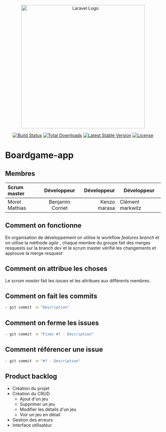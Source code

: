 <p align="center"><a href="https://laravel.com" target="_blank"><img src="https://raw.githubusercontent.com/laravel/art/master/logo-lockup/5%20SVG/2%20CMYK/1%20Full%20Color/laravel-logolockup-cmyk-red.svg" width="400" alt="Laravel Logo"></a></p>

<p align="center">
<a href="https://github.com/laravel/framework/actions"><img src="https://github.com/laravel/framework/workflows/tests/badge.svg" alt="Build Status"></a>
<a href="https://packagist.org/packages/laravel/framework"><img src="https://img.shields.io/packagist/dt/laravel/framework" alt="Total Downloads"></a>
<a href="https://packagist.org/packages/laravel/framework"><img src="https://img.shields.io/packagist/v/laravel/framework" alt="Latest Stable Version"></a>
<a href="https://packagist.org/packages/laravel/framework"><img src="https://img.shields.io/packagist/l/laravel/framework" alt="License"></a>
</p>

# Boardgame-app 

## Membres

| Scrum master  |   Développeur   |  Développeur | Développeur      |
|:--------------|:---------------:|-------------:|------------------|
| Morel Mathias | Benjamin Cornet | Kenzo marasa | Clément markwitz |

## Comment on fonctionne 

En organisation de développement on utilise le workflow *features branch* et on utilise la méthode *agile* , 
chaque membre du groupe fait des merges resquests sur la branch *dev* et le scrum master vérifié les changements et approuve la merge resquest


## Comment on attribue les choses 

Le *scrum master* fait les *issues* et les attribues aux différents membres. 

## Comment on fait les commits

```bash
- git commit -m "Description"

```

## Comment on ferme les issues

```bash
- git commit -m "Fixes #? - Description"
```

## Comment référencer une issue

```bash
- git commit -m "#? - Description"
```

## Product backlog

- Création du projet
- Création du CRUD 
    - Ajout d'un jeu 
    - Supprimer un jeu
    - Modifier les détails d'un jeu
    - Voir un jeu en détail
- Gestion des erreurs
- Interface utilisateur







